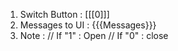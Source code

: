 1. Switch Button : [[[0]]]
2. Messages to UI : {{{Messages}}}
3. Note : // If "1" : Open // If "0" : close
